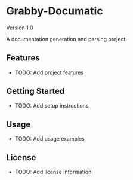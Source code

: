 # Grabby-Documatic

Version 1.0

A documentation generation and parsing project.

## Features

- TODO: Add project features

## Getting Started

- TODO: Add setup instructions

## Usage

- TODO: Add usage examples

## License

- TODO: Add license information
